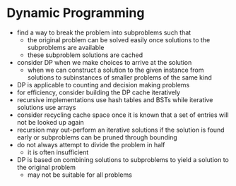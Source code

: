 # Dynamic Programming

- find a way to break the problem into subproblems such that
    - the original problem can be solved easily once solutions to the subproblems are available
    - these subproblem solutions are cached
- consider DP when we make choices to arrive at the solution
    - when we can construct a solution to the given instance from solutions to subinstances of smaller problems of the same kind
- DP is applicable to counting and decision making problems
- for efficiency, consider building the DP cache iteratively
- recursive implementations use hash tables and BSTs while iterative solutions use arrays
- consider recycling cache space once it is known that a set of entries will not be looked up again
- recursion may out-perform an iterative solutions if the solution is found early or subproblems can be pruned through bounding
- do not always attempt to divide the problem in half
    - it is often insufficient
- DP is based on combining solutions to subproblems to yield a solution to the original problem
    - may not be suitable for all problems
